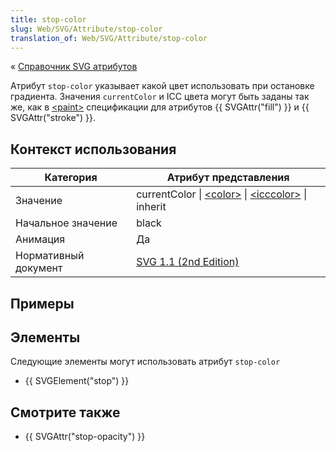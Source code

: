 ```yaml
---
title: stop-color
slug: Web/SVG/Attribute/stop-color
translation_of: Web/SVG/Attribute/stop-color
---
```


« [Справочник SVG атрибутов](/ru/docs/Web/SVG/Attribute)

Атрибут `stop-color` указывает какой цвет использовать при остановке градиента. Значения `currentColor` и ICC цвета могут быть заданы так же, как в [\<paint>](/en/SVG/Content_type#Paint) спецификации для атрибутов {{ SVGAttr("fill") }} и {{ SVGAttr("stroke") }}.

## Контекст использования

| Категория            | Атрибут представления                                                                                             |
| -------------------- | ----------------------------------------------------------------------------------------------------------------- |
| Значение             | currentColor \| [\<color>](/en/SVG/Content_type#Color) \| [\<icccolor>](/en/SVG/Content_type#ICCColor) \| inherit |
| Начальное значение   | black                                                                                                             |
| Анимация             | Да                                                                                                                |
| Нормативный документ | [SVG 1.1 (2nd Edition)](http://www.w3.org/TR/SVG11/pservers.html#StopColorProperty)                               |

## Примеры

## Элементы

Следующие элементы могут использовать атрибут `stop-color`

- {{ SVGElement("stop") }}

## Смотрите также

- {{ SVGAttr("stop-opacity") }}

